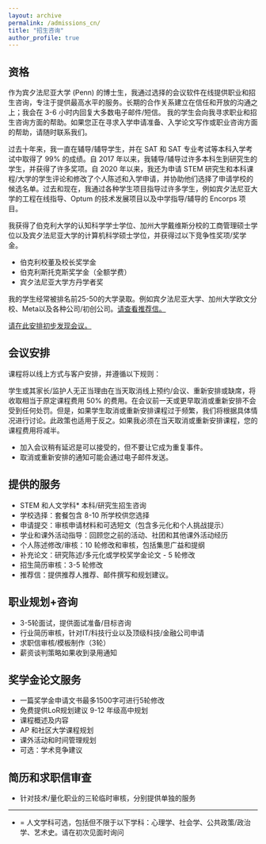 ```yaml
---
layout: archive
permalink: /admissions_cn/
title: "招生咨询"
author_profile: true
---
```


## 资格 
作为宾夕法尼亚大学 (Penn) 的博士生，我通过选择的会议软件在线提供职业和招生咨询，专注于提供最高水平的服务。长期的合作关系建立在信任和开放的沟通之上；我会在 3-6 小时内回复大多数电子邮件/短信。
我的学生会向我寻求职业和招生咨询方面的帮助。如果您正在寻求入学申请准备、入学论文写作或职业咨询方面的帮助，请随时联系我们。

过去十年来，我一直在辅导/辅导学生，并在 SAT 和 SAT 专业考试等本科入学考试中取得了 99% 的成绩。自 2017 年以来，我辅导/辅导过许多本科生到研究生的学生，并获得了许多奖项。自 2020 年以来，我还为申请 STEM 研究生和本科课程/大学的学生评论和修改了个人陈述和入学申请，并协助他们选择了申请学校的候选名单。过去和现在，我通过各种学生项目指导过许多学生，例如宾夕法尼亚大学的工程在线指导、Optum 的技术发展项目以及中学指导/辅导的 Encorps 项目。

我获得了伯克利大学的认知科学学士学位、加州大学戴维斯分校的工商管理硕士学位以及宾夕法尼亚大学的计算机科学硕士学位，并获得过以下竞争性奖项/奖学金。
*	伯克利校董及校长奖学金
*	伯克利斯托克斯奖学金（全额学费）
*	宾夕法尼亚大学方丹学者奖
  
我的学生经常被排名前25-50的大学录取。例如宾夕法尼亚大学、加州大学欧文分校、Meta以及各种公司/初创公司。[请查看推荐信。](https://bryantduongconsulting.github.io/testimonials/)

[请在此安排初步发现会议。](https://calendly.com/bryanttduong/30min)




## 会议安排
课程将以线上方式与客户安排，并遵循以下规则：

学生或其家长/监护人无正当理由在当天取消线上预约/会议、重新安排或缺席，将收取相当于原定课程费用 50% 的费用。在会议前一天或更早取消或重新安排不会受到任何处罚。但是，如果学生取消或重新安排课程过于频繁，我们将根据具体情况进行讨论。此政策也适用于反之。如果我必须在当天取消或重新安排课程，您的课程费用将减半。

*	加入会议稍有延迟是可以接受的，但不要让它成为重复事件。
*	取消或重新安排的通知可能会通过电子邮件发送。

## 提供的服务
*	STEM 和人文学科* 本科/研究生招生咨询
*	学校选择：套餐包含 8-10 所学校供您选择
*	申请提交：审核申请材料和可选短文（包含多元化和个人挑战提示）
*	学业和课外活动指导：回顾您之前的活动、社团和其他课外活动经历
*	个人陈述修改/审核：10 轮修改和审核，包括集思广益和提纲
*	补充论文：研究陈述/多元化或学校奖学金论文 - 5 轮修改
*	招生简历审核：3-5 轮修改
*	推荐信：提供推荐人推荐、邮件撰写和规划建议。

## 职业规划+咨询
*	3-5轮面试，提供面试准备/目标咨询
*	行业简历审核，针对IT/科技行业以及顶级科技/金融公司申请
*	求职信审核/模板制作（3轮）
*	薪资谈判策略如果收到录用通知
  
## 奖学金论文服务
*	一篇奖学金申请文书最多1500字可进行5轮修改
*	免费提供LoR规划建议
9-12 年级高中规划
*	课程概述及内容
*	AP 和社区大学课程规划
*	课外活动和时间管理规划
*	可选：学术竞争建议
  
## 简历和求职信审查
*	针对技术/量化职业的三轮临时审核，分别提供单独的服务

--- 

* = 人文学科可选，包括但不限于以下学科：心理学、社会学、公共政策/政治学、艺术史。请在初次见面时询问

